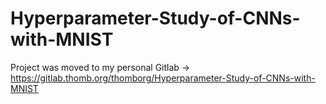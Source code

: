 # Hyperparameter-Study-of-CNNs-with-MNIST
Project was moved to my personal Gitlab -> https://gitlab.thomb.org/thomborg/Hyperparameter-Study-of-CNNs-with-MNIST
